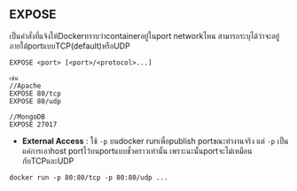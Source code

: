 ## EXPOSE
เป็นคำสั่งที่แจ้งให้Dockerทราบว่าcontainerอยู่ในport networkไหน สามารถระบุได้ว่าจะอยู่ภายใต้portแบบTCP(default)หรือUDP
```
EXPOSE <port> [<port>/<protocol>...]

เช่น
//Apache
EXPOSE 80/tcp
EXPOSE 80/udp

//MongoDB
EXPOSE 27017
```
- **External Access** : ใช้ `-p` บนdocker runเพื่อpublish portขณะทำงานจริง แต่ `-p` เป็นแค่การเอาhost portไว้บนportแบบชั่วคราวเท่านั้น เพราะฉะนั้นportจะไม่เหมือนกับTCPและUDP
```
docker run -p 80:80/tcp -p 80:80/udp ...
```